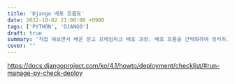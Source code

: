 ```yaml
---
title: 'Django 배포 흐름도'
date: 2022-10-02 21:00:00 +0900
tags: ['PYTHON', 'DJANGO']
draft: true
summary: '직접 해보면서 배운 장고 프레임워크 배포 과정. 배포 흐름을 간략화하여 정리하고, 직접 하며 마주한 문제상황들 정리'
cover: ""
---
```


https://docs.djangoproject.com/ko/4.1/howto/deployment/checklist/#run-manage-py-check-deploy